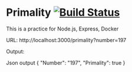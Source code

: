 # Primality [![Build Status](https://travis-ci.com/jerrytfleung/Primality.svg?branch=master)](https://travis-ci.com/jerrytfleung/Primality)

This is a practice for Node.js, Express, Docker

URL: http://localhost:3000/primality?number=197

Output:

Json output 
{
    "Number": "197",
    "Primality": true
}
